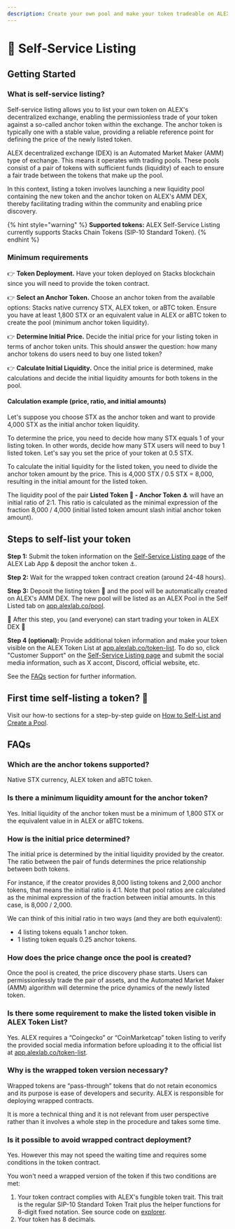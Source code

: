 ```yaml
---
description: Create your own pool and make your token tradeable on ALEX's decentralized exchange in simple steps!
---
```


# 📝 Self-Service Listing

## Getting Started

### What is self-service listing?

Self-service listing allows you to list your own token on ALEX's decentralized exchange, enabling the permissionless trade of your token against a so-called anchor token within the exchange. The anchor token is typically one with a stable value, providing a reliable reference point for defining the price of the newly listed token.

ALEX decentralized exchange (DEX) is an Automated Market Maker (AMM) type of exchange. This means it operates with trading pools. These pools consist of a pair of tokens with sufficient funds (liquidity) of each to ensure a fair trade between the tokens that make up the pool.

In this context, listing a token involves launching a new liquidity pool containing the new token and the anchor token on ALEX's AMM DEX, thereby facilitating trading within the community and enabling price discovery. 

{% hint style="warning" %}
**Supported tokens:** ALEX Self-Service Listing currently supports Stacks Chain Tokens (SIP-10 Standard Token).
{% endhint %}

### Minimum requirements

👉 **Token Deployment.** Have your token deployed on Stacks blockchain since you will need to provide the token contract.

👉 **Select an Anchor Token.** Choose an anchor token from the available options: Stacks native currency STX, ALEX token, or aBTC token. Ensure you have at least 1,800 STX or an equivalent value in ALEX or aBTC token to create the pool (minimum anchor token liquidity).

👉 **Determine Initial Price.** Decide the initial price for your listing token in terms of anchor token units. This should answer the question: how many anchor tokens do users need to buy one listed token?

👉 **Calculate Initial Liquidity.** Once the initial price is determined, make calculations and decide the initial liquidity amounts for both tokens in the pool.

#### Calculation example (price, ratio, and initial amounts)

Let's suppose you choose STX as the anchor token and want to provide 4,000 STX as the initial anchor token liquidity.

To determine the price, you need to decide how many STX equals 1 of your listing token. In other words, decide how many STX users will need to buy 1 listed token. Let's say you set the price of your token at 0.5 STX.

To calculate the initial liquidity for the listed token, you need to divide the anchor token amount by the price. This is 4,000 STX / 0.5 STX = 8,000, resulting in the initial amount for the listed token.

The liquidity pool of the pair **Listed Token :rocket: - Anchor Token :anchor:** will have an initial ratio of 2:1. This ratio is calculated as the minimal expression of the fraction 8,000 / 4,000 (initial listed token amount slash initial anchor token amount).

## Steps to self-list your token

**Step 1:** Submit the token information on the [Self-Service Listing page](https://app.alexlab.co/self-service-listing) of the ALEX Lab App & deposit the anchor token :anchor:.

**Step 2:** Wait for the wrapped token contract creation (around 24-48 hours).

**Step 3:** Deposit the listing token :rocket: and the pool will be automatically created on ALEX's AMM DEX. The new pool will be listed as an ALEX Pool in the Self Listed tab on [app.alexlab.co/pool](https://app.alexlab.co/pool).

🤝 After this step, you (and everyone) can start trading your token in ALEX DEX 🤝

**Step 4 (optional):** Provide additional token information and make your token visible on the ALEX Token List at [app.alexlab.co/token-list](https://app.alexlab.co/token-list). To do so, click "Customer Support" on the [Self-Service Listing page](https://app.alexlab.co/self-service-listing) and submit the social media information, such as X accont, Discord, official website, etc.

See the [FAQs](#faqs) section for further information.

## First time self-listing a token? 🙋

Visit our how-to sections for a step-by-step guide on [How to Self-List and Create a Pool](../../how-to/how-to-self-list.md).

## FAQs

### Which are the anchor tokens supported?

Native STX currency, ALEX token and aBTC token.

### Is there a minimum liquidity amount for the anchor token?

Yes. Initial liquidity of the anchor token must be a minimum of 1,800 STX or the equivalent value in in ALEX or aBTC tokens.

### How is the initial price determined?

The initial price is determined by the initial liquidity provided by the creator. The ratio between the pair of funds determines the price relationship between both tokens. 

For instance, if the creator provides 8,000 listing tokens and 2,000 anchor tokens, that means the initial ratio is 4:1. Note that pool ratios are calculated as the minimal expression of the fraction between initial amounts. In this case, is 8,000 / 2,000.

We can think of this initial ratio in two ways (and they are both equivalent):

- 4 listing tokens equals 1 anchor token.
- 1 listing token equals 0.25 anchor tokens.

### How does the price change once the pool is created?

Once the pool is created, the price discovery phase starts. Users can permissionlessly trade the pair of assets, and the Automated Market Maker (AMM) algorithm will determine the price dynamics of the newly listed token.

### Is there some requirement to make the listed token visible in ALEX Token List?

Yes. ALEX requires a “Coingecko” or “CoinMarketcap” token listing to verify the provided social media information before uploading it to the official list at [app.alexlab.co/token-list](https://app.alexlab.co/token-list).

### Why is the wrapped token version necessary?

Wrapped tokens are “pass-through” tokens that do not retain economics and its purpose is ease of developers and security. ALEX is responsible for deploying wrapped contracts.

It is more a technical thing and it is not relevant from user perspective rather than it involves a whole step in the procedure and takes some time.

### Is it possible to avoid wrapped contract deployment?

Yes. However this may not speed the waiting time and requires some conditions in the token contract. 

You won't need a wrapped version of the token if this two conditions are met:

1. Your token contract complies with ALEX's fungible token trait. This trait is the regular SIP-10 Standard Token Trait plus the helper functions for 8-digit fixed notation. See source code on [explorer](https://explorer.hiro.so/txid/0xd8d41e686264b1f8f7b3bd13016f00baf69d98c89c2aa588b5b96b5164d83e1d?chain=mainnet).
2. Your token has 8 decimals. 
